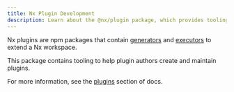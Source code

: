 ```yaml
---
title: Nx Plugin Development
description: Learn about the @nx/plugin package, which provides tooling to help create and maintain Nx plugins with generators and executors.
---
```


Nx plugins are npm packages that contain [generators](/features/generate-code) and [executors](/concepts/executors-and-configurations) to extend a Nx workspace.

This package contains tooling to help plugin authors create and maintain plugins.

For more information, see the [plugins](/extending-nx/intro/getting-started) section of docs.

